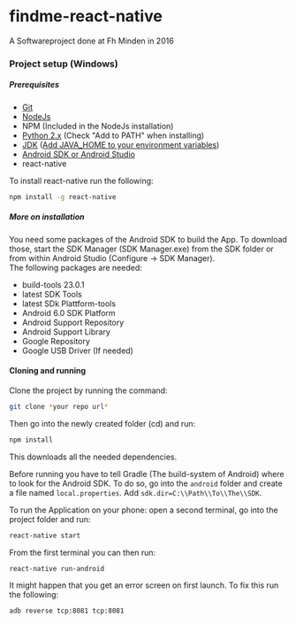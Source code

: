 # findme-react-native

A Softwareproject done at Fh Minden in 2016

### Project setup (Windows)

##### Prerequisites

- [Git](https://git-scm.com/)
- [NodeJs](https://nodejs.org/en/)
- NPM (Included in the NodeJs installation)
- [Python 2.x](https://www.python.org/downloads/release/python-2711/)
  (Check "Add to PATH" when installing)
- [JDK](http://www.oracle.com/technetwork/java/javase/downloads/jdk8-downloads-2133151.html)
  ([Add JAVA_HOME to your environment variables](https://confluence.atlassian.com/doc/setting-the-java_home-variable-in-windows-8895.html))
- [Android SDK or Android Studio](http://developer.android.com/sdk/index.html)
- react-native

To install react-native run the following:

```bash
npm install -g react-native
```

##### More on installation

You need some packages of the Android SDK to build the App.
To download those, start the SDK Manager (SDK Manager.exe) from the SDK folder
or from within Android Studio (Configure -> SDK Manager).  
The following packages are needed:

- build-tools 23.0.1
- latest SDK Tools
- latest SDk Plattform-tools
- Android 6.0 SDK Platform
- Android Support Repository
- Android Support Library
- Google Repository
- Google USB Driver (If needed)

#### Cloning and running

Clone the project by running the command:

```bash
git clone *your repo url*
```

Then go into the newly created folder (cd) and run:

```bash
npm install
```

This downloads all the needed dependencies.

Before running you have to tell Gradle (The build-system of Android) where to
look for the Android SDK. To do so, go into the `android` folder and create a
file named `local.properties`. Add `sdk.dir=C:\\Path\\To\\The\\SDK`.

To run the Application on your phone: open a second terminal, go into the
project folder and run:

```bash
react-native start
```

From the first terminal you can then run:

```bash
react-native run-android
```

It might happen that you get an error screen on first launch. To fix this run
the following:

```bash
adb reverse tcp:8081 tcp:8081
```
